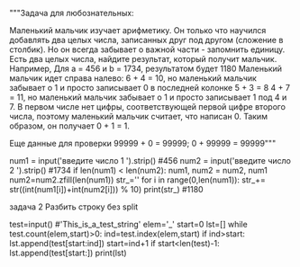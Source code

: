 """Задача для любознательных:

Маленький мальчик изучает арифметику. Он только что научился добавлять два целых числа, записанных друг под другом (сложение в столбик). Но он всегда забывает о важной части - запомнить единицу.
Есть два целых числа, найдите результат, который получит мальчик.
Например, Для a = 456 и b = 1734, результатом будет 1180
Маленький мальчик идет справа налево:
6 + 4 = 10, но маленький мальчик забывает о 1 и просто записывает 0 в последней колонке
5 + 3 = 8
4 + 7 = 11, но маленький мальчик забывает о 1 и просто записывает 1 под 4 и 7.
В первом числе нет цифры, соответствующей первой цифре второго числа, поэтому маленький мальчик считает, что написан 0. Таким образом, он получает 0 + 1 = 1.

Еще данные для проверки 99999 + 0 = 99999; 0 + 99999 = 99999"""

num1 = input('введите число 1 ').strip() #456
num2 = input('введите число 2 ').strip() #1734
if len(num1) < len(num2):
    num1, num2 = num2, num1
num2=num2.zfill(len(num1))
str_='' 
for i in range(0,len(num1)):
    str_+= str((int(num1[i])+int(num2[i])) % 10)
print(str_) #1180

задача 2
Разбить строку без split

test=input() #'This_is_a_test_string'
elem='_'
start=0
lst=[]
while test.count(elem,start)>0:
    ind=test.index(elem,start)
    if ind>start:
       lst.append(test[start:ind])
    start=ind+1
if start<len(test)-1:
    lst.append(test[start:])
print(lst)
